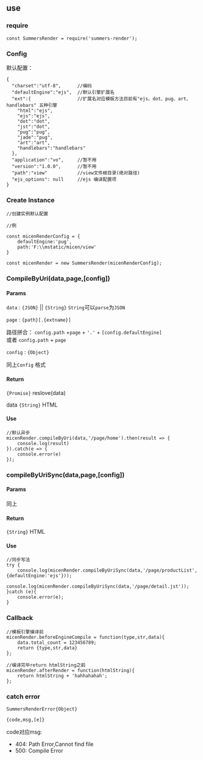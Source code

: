 ## use

### require

```
const SummersRender = require('summers-render');
```

### Config

默认配置：
```
{
  "charset":"utf-8",      //编码
  "defaultEngine":"ejs",  //默认引擎扩展名
  "ext":{                 //扩展名对应模板方法目前有"ejs、dot、pug、art、handlebars" 五种引擎 
    "html":"ejs", 
    "ejs":"ejs",
    "dot":"dot",
    "jst":"dot",
    "pug":"pug",
    "jade":"pug",
    "art":"art",
    "handlebars":"handlebars"
  },
  "application":"vo",     //暂不用
  "version":"1.0.0",      //暂不用
  "path":"view"           //view文件根目录(绝对路径)  
  "ejs_options": null     //ejs 编译配置项
}

```



### Create Instance

```
//创建实例默认配置

//例

const micenRenderConfig = {
    defaultEngine:'pug',
    path:'F:\\mstatic/micen/view'
}

const micenRender = new SummersRender(micenRenderConfig);

```

### CompileByUri(data,page,[config])

#### Params

`data` : `{JSON}` || `{String}`     `String`可以`parse`为`JSON`

`page` : `{path}[.{extname}]`

路径拼合： `config.path` +`page` + `'.'` + `[config.defaultEngine]`  
或者      `config.path` + `page`
    
`config` : `{Object}`

同上`Config` 格式
    
#### Return

`{Promise}` reslove(data)

data `{String}` HTML


#### Use

```
//默认异步
micenRender.compileByUri(data,'/page/home').then(result => {
    console.log(result)
}).catch(e => {
    console.error(e)
});

```

### compileByUriSync(data,page,[config])

#### Params

同上

#### Return

`{String}` HTML

#### Use

```
//同步写法
try {
    console.log(micenRender.compileByUriSync(data,'/page/productList',{defaultEngine:'ejs'}));
    console.log(micenRender.compileByUriSync(data,'/page/detail.jst'));
}catch (e){
    console.error(e);
}

```

### Callback
```
//模板引擎编译前
micenRender.beforeEngineCompile = function(type,str,data){
    data.total_count = 123456789;
    return {type,str,data}
};
```

```
//编译完毕return htmlString之前
micenRender.afterRender = function(htmlString){
    return htmlString + 'hahhahahah';
};

```


### catch error

`SummersRenderError{Object}`

`{code,msg,[e]}`

code对应msg:

- 404: Path Error,Cannot find file
- 500: Compile Error